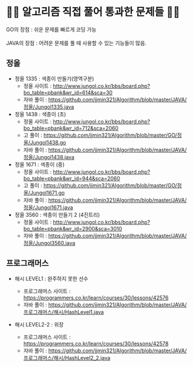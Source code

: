 <h1> 👨‍💻 알고리즘 직접 풀어 통과한 문제들 👨‍💻</h1>
GO의 장점 : 쉬운 문제를 빠르게 코딩 가능 <br>
<br>
JAVA의 장점 : 어려운 문제를 풀 때 사용할 수 있는 기능들이 많음.<br>

<h2> 정올</h2>

- 정올 1335 : 색종이 만들기(영역구분)
    - 정올 사이트 : http://www.jungol.co.kr/bbs/board.php?bo_table=pbank&wr_id=614&sca=30
    - 자바 풀이 : https://github.com/jjmin321/Algorithm/blob/master/JAVA/정올/Jungol1335.java
- 정올 1438 : 색종이 (초)
    - 정올 사이트 : http://www.jungol.co.kr/bbs/board.php?bo_table=pbank&wr_id=712&sca=2060
    - 고 풀이 : https://github.com/jjmin321/Algorithm/blob/master/GO/정올/Jungol1438.go
    - 자바 풀이 : https://github.com/jjmin321/Algorithm/blob/master/JAVA/정올/Jungol1438.java
- 정올 1671 : 색종이 (중)
    - 정올 사이트 : http://www.jungol.co.kr/bbs/board.php?bo_table=pbank&wr_id=944&sca=2060
    - 고 풀이 : https://github.com/jjmin321/Algorithm/blob/master/GO/정올/Jungol1671.go
    - 자바 풀이 : https://github.com/jjmin321/Algorithm/blob/master/JAVA/정올/Jungol1671.java
- 정올 3560 : 색종이 만들기 2 (4진트리)
    - 정올 사이트 : http://www.jungol.co.kr/bbs/board.php?bo_table=pbank&wr_id=2900&sca=3010
    - 자바 풀이 : https://github.com/jjmin321/Algorithm/blob/master/JAVA/정올/Jungol3560.java

<h2> 프로그래머스</h2>

- 해시 LEVEL1 : 완주하지 못한 선수
    - 프로그래머스 사이트 : https://programmers.co.kr/learn/courses/30/lessons/42576
    - 자바 풀이 : https://github.com/jjmin321/Algorithm/blob/master/JAVA/프로그래머스/해시/HashLevel1.java

- 해시 LEVEL2-2 : 위장
    - 프로그래머스 사이트 : https://programmers.co.kr/learn/courses/30/lessons/42578
    - 자바 풀이 : https://github.com/jjmin321/Algorithm/blob/master/JAVA/프로그래머스/해시/HashLevel2_2.java